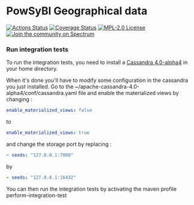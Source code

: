 # PowSyBl Geographical data

[![Actions Status](https://github.com/powsybl/powsybl-network-store/workflows/CI/badge.svg)](https://github.com/powsybl/powsybl-geo-data/actions)
[![Coverage Status](https://sonarcloud.io/api/project_badges/measure?project=com.powsybl%3Apowsybl-geo-data&metric=coverage)](https://sonarcloud.io/component_measures?id=com.powsybl%3Apowsybl-geo-data&metric=coverage)
[![MPL-2.0 License](https://img.shields.io/badge/license-MPL_2.0-blue.svg)](https://www.mozilla.org/en-US/MPL/2.0/)
[![Join the community on Spectrum](https://withspectrum.github.io/badge/badge.svg)](https://spectrum.chat/powsybl)

### Run integration tests

To run the integration tests, you need to install a [Cassandra 4.0-alpha4](https://downloads.apache.org/cassandra/4.0-alpha4/) in your home directory.

When it's done you'll have to modify some configuration in the cassandra you just installed. Go to the ~/apache-cassandra-4.0-alpha4/conf/cassandra.yaml file and enable the materialized views by changing :

```yaml
enable_materialized_views: false
```

to

```yaml
enable_materialized_views: true
```

and change the storage port by replacing :

```yaml
- seeds: "127.0.0.1:7000"
```

by

```yaml
- seeds: "127.0.0.1:16432"
```

You can then run the integration tests by activating the maven profile perform-integration-test

